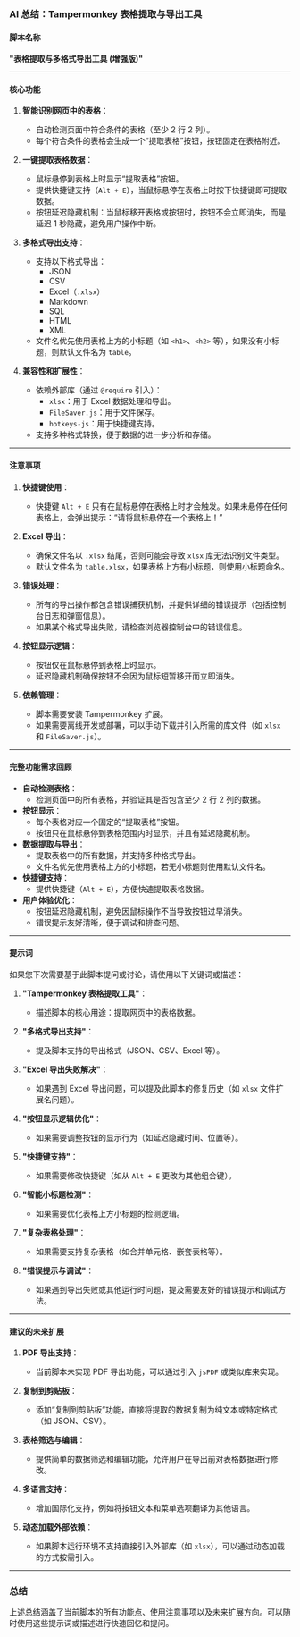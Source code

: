 ﻿
### **AI 总结：Tampermonkey 表格提取与导出工具**

#### **脚本名称**
**"表格提取与多格式导出工具 (增强版)"**

---

#### **核心功能**
1. **智能识别网页中的表格**：
   - 自动检测页面中符合条件的表格（至少 2 行 2 列）。
   - 每个符合条件的表格会生成一个“提取表格”按钮，按钮固定在表格附近。

2. **一键提取表格数据**：
   - 鼠标悬停到表格上时显示“提取表格”按钮。
   - 提供快捷键支持（`Alt + E`），当鼠标悬停在表格上时按下快捷键即可提取数据。
   - 按钮延迟隐藏机制：当鼠标移开表格或按钮时，按钮不会立即消失，而是延迟 1 秒隐藏，避免用户操作中断。

3. **多格式导出支持**：
   - 支持以下格式导出：
     - JSON
     - CSV
     - Excel（`.xlsx`）
     - Markdown
     - SQL
     - HTML
     - XML
   - 文件名优先使用表格上方的小标题（如 `<h1>`、`<h2>` 等），如果没有小标题，则默认文件名为 `table`。

4. **兼容性和扩展性**：
   - 依赖外部库（通过 `@require` 引入）：
     - `xlsx`：用于 Excel 数据处理和导出。
     - `FileSaver.js`：用于文件保存。
     - `hotkeys-js`：用于快捷键支持。
   - 支持多种格式转换，便于数据的进一步分析和存储。

---

#### **注意事项**
1. **快捷键使用**：
   - 快捷键 `Alt + E` 只有在鼠标悬停在表格上时才会触发。如果未悬停在任何表格上，会弹出提示：“请将鼠标悬停在一个表格上！”

2. **Excel 导出**：
   - 确保文件名以 `.xlsx` 结尾，否则可能会导致 `xlsx` 库无法识别文件类型。
   - 默认文件名为 `table.xlsx`，如果表格上方有小标题，则使用小标题命名。

3. **错误处理**：
   - 所有的导出操作都包含错误捕获机制，并提供详细的错误提示（包括控制台日志和弹窗信息）。
   - 如果某个格式导出失败，请检查浏览器控制台中的错误信息。

4. **按钮显示逻辑**：
   - 按钮仅在鼠标悬停到表格上时显示。
   - 延迟隐藏机制确保按钮不会因为鼠标短暂移开而立即消失。

5. **依赖管理**：
   - 脚本需要安装 Tampermonkey 扩展。
   - 如果需要离线开发或部署，可以手动下载并引入所需的库文件（如 `xlsx` 和 `FileSaver.js`）。

---

#### **完整功能需求回顾**
- **自动检测表格**：
  - 检测页面中的所有表格，并验证其是否包含至少 2 行 2 列的数据。
- **按钮显示**：
  - 每个表格对应一个固定的“提取表格”按钮。
  - 按钮只在鼠标悬停到表格范围内时显示，并且有延迟隐藏机制。
- **数据提取与导出**：
  - 提取表格中的所有数据，并支持多种格式导出。
  - 文件名优先使用表格上方的小标题，若无小标题则使用默认文件名。
- **快捷键支持**：
  - 提供快捷键（`Alt + E`），方便快速提取表格数据。
- **用户体验优化**：
  - 按钮延迟隐藏机制，避免因鼠标操作不当导致按钮过早消失。
  - 错误提示友好清晰，便于调试和排查问题。

---

#### **提示词**
如果您下次需要基于此脚本提问或讨论，请使用以下关键词或描述：

1. **"Tampermonkey 表格提取工具"**：
   - 描述脚本的核心用途：提取网页中的表格数据。

2. **"多格式导出支持"**：
   - 提及脚本支持的导出格式（JSON、CSV、Excel 等）。

3. **"Excel 导出失败解决"**：
   - 如果遇到 Excel 导出问题，可以提及此脚本的修复历史（如 `xlsx` 文件扩展名问题）。

4. **"按钮显示逻辑优化"**：
   - 如果需要调整按钮的显示行为（如延迟隐藏时间、位置等）。

5. **"快捷键支持"**：
   - 如果需要修改快捷键（如从 `Alt + E` 更改为其他组合键）。

6. **"智能小标题检测"**：
   - 如果需要优化表格上方小标题的检测逻辑。

7. **"复杂表格处理"**：
   - 如果需要支持复杂表格（如合并单元格、嵌套表格等）。

8. **"错误提示与调试"**：
   - 如果遇到导出失败或其他运行时问题，提及需要友好的错误提示和调试方法。

---

#### **建议的未来扩展**
1. **PDF 导出支持**：
   - 当前脚本未实现 PDF 导出功能，可以通过引入 `jsPDF` 或类似库来实现。

2. **复制到剪贴板**：
   - 添加“复制到剪贴板”功能，直接将提取的数据复制为纯文本或特定格式（如 JSON、CSV）。

3. **表格筛选与编辑**：
   - 提供简单的数据筛选和编辑功能，允许用户在导出前对表格数据进行修改。

4. **多语言支持**：
   - 增加国际化支持，例如将按钮文本和菜单选项翻译为其他语言。

5. **动态加载外部依赖**：
   - 如果脚本运行环境不支持直接引入外部库（如 `xlsx`），可以通过动态加载的方式按需引入。

---

### **总结**
上述总结涵盖了当前脚本的所有功能点、使用注意事项以及未来扩展方向。可以随时使用这些提示词或描述进行快速回忆和提问。